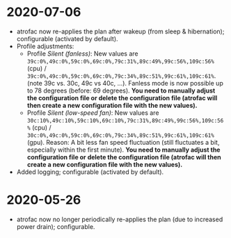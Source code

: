 # 2020-07-06
 
 * atrofac now re-applies the plan after wakeup (from sleep & hibernation); configurable (activated by default).
 * Profile adjustments:
   * Profile *Silent (fanless)*: New values are `39c:0%,49c:0%,59c:0%,69c:0%,79c:31%,89c:49%,99c:56%,109c:56%` (cpu) / `39c:0%,49c:0%,59c:0%,69c:0%,79c:34%,89c:51%,99c:61%,109c:61%`. (note 39c vs. 30c, 49c vs 40c, ...). Fanless mode is now possible up to 78 degrees (before: 69 degrees). **You need to manually adjust the configuration file or delete the configuration file (atrofac will then create a new configuration file with the new values).**
   * Profile *Silent (low-speed fan)*: New values are `30c:10%,49c:10%,59c:10%,69c:10%,79c:31%,89c:49%,99c:56%,109c:56%` (cpu) / `30c:0%,49c:0%,59c:0%,69c:0%,79c:34%,89c:51%,99c:61%,109c:61%` (gpu). Reason: A bit less fan speed fluctuation (still fluctuates a bit, especially within the first minute). **You need to manually adjust the configuration file or delete the configuration file (atrofac will then create a new configuration file with the new values).**
 * Added logging; configurable (activated by default).
 
# 2020-05-26

 * atrofac now no longer periodically re-applies the plan (due to increased power drain); configurable.